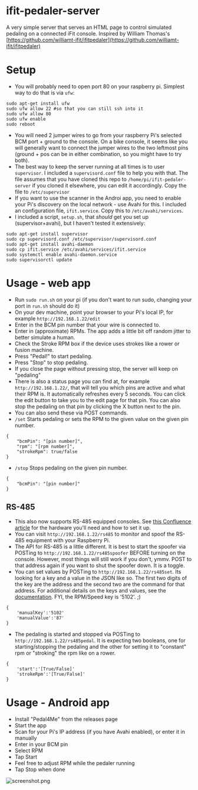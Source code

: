 # ifit-pedaler-server

A very simple server that serves an HTML page to control simulated pedaling on a connected iFit console. Inspired by William Thomas's [https://github.com/williamt-ifit/ifitpedaler](https://github.com/williamt-ifit/ifitpedaler)

# Setup

* You will probably need to open port 80 on your raspberry pi. Simplest way to do that is via `ufw`:
```
sudo apt-get install ufw
sudo ufw allow 22 #so that you can still ssh into it
sudo ufw allow 80
sudo ufw enable
sudo reboot
```
* You will need 2 jumper wires to go from your raspberry Pi's selected BCM port + ground to the console. On a bike console, it seems like you will generally want to connect the jumper wires to the two leftmost pins (ground + pos can be in either combination, so you might have to try both).
* The best way to keep the server running at all times is to user `supervisor`. I included a `supervisord.conf` file to help you with that. The file assumes that you have cloned this repo to `/home/pi/ifit-pedaler-server` if you cloned it elsewhere, you can edit it accordingly. Copy the file to `/etc/supervisor`
* If you want to use the scanner in the Androi app, you need to enable your Pi's discovery on the local network - use Avahi for this. I included an configuration file, `ifit.service`. Copy this to `/etc/avahi/services`. 
* I included a script, `setup.sh`, that _should_ get you set up (supervisor+avahi), but I haven't tested it extensively:
```
sudo apt-get install supervisor
sudo cp supervisord.conf /etc/supervisor/supervisord.conf
sudo apt-get install avahi-daemon
sudo cp ifit.service /etc/avahi/services/ifit.service
sudo systemctl enable avahi-daemon.service
sudo supervisorctl update
```


# Usage - web app
* Run `sudo run.sh` on your pi (if you don't want to run sudo, changing your port in `run.sh` should do it)
* On your dev machine, point your browser to your Pi's local IP, for example `http://192.168.1.22/edit`
* Enter in the BCM pin number that your wire is connected to. 
* Enter in (approximate) RPMs. The app adds a little bit off random jitter to better simulate a human. 
* Check the Stroke RPM box if the device uses strokes like a rower or fusion machine. 
* Press "Pedal!" to start pedaling.
* Press "Stop" to stop pedaling.
* If you close the page without pressing stop, the server will keep on "pedaling"
* There is also a status page you can find at, for example `http://192.168.1.22/`, that will tell you which pins are active and what their RPM is. It automatically refreshes every 5 seconds. You can click the edit button to take you to the edit page for that pin. You can also stop the pedaling on that pin by clicking the X button next to the pin. 
* You can also send these via POST commands.
* `/set` Starts pedaling or sets the RPM to the given value on the given pin number. 
```
{
    "bcmPin": "[pin number]",
    "rpm": "[rpm number]",
    "strokeRpm": true/false
}
```
* `/stop` Stops pedaling on the given pin number.
```
{
    "bcmPin": "[pin number]"
}
```
## RS-485 
* This also now supports RS-485 equipped consoles. See [this Confluence article](https://ifitdev.atlassian.net/wiki/spaces/WAD/pages/2588016659/WIP+How+to+Shortbus+aka+RS-485+with+a+Raspberry+Pi) for the hardware you'll need and how to set it up.
* You can visit `http://192.168.1.22/rs485` to monitor and spoof the RS-485 equipment with your Raspberry Pi. 
* The API for RS-485 is a little different. It is best to start the spoofer via POSTing to `http://192.168.1.22/rs485spoofer` BEFORE turning on the console. However, most things will still work if you don't, ymmv. POST to that address again if you want to shut the spoofer down. It is a toggle.
* You can set values by POSTing to `http://192.168.1.22/rs485set`. Its looking for a key and a value in the JSON like so. The first two digits of the key are the address and the second two are the command for that address. For additional details on the keys and values, see the [documentation](https://github.com/ifit/SparkyWikiJS/blob/master/icon-protocols/shortbus.md). FYI, the RPM/Speed key is '5102'. ;)  
```
{
    'manualKey':'5102'
    'manualValue':'87'
}
```
* The pedaling is started and stopped via POSTing to `http://192.168.1.22/rs485pedal`. It is expecting two booleans, one for starting/stopping the pedaling and the other for setting it to "constant" rpm or "stroking" the rpm like on a rower. 
```
{
    'start':'[True/False]'
    'strokeRpm':'[True/False]'
}
```

# Usage - Android app
* Install "Pedal4Me" from the releases page
* Start the app
* Scan for your Pi's IP address (if you have Avahi enabled), or enter it in manually
* Enter in your BCM pin
* Select RPM
* Tap Start
* Feel free to adjust RPM while the pedaler running
* Tap Stop when done

![screenshot.png](screenshot.png)
